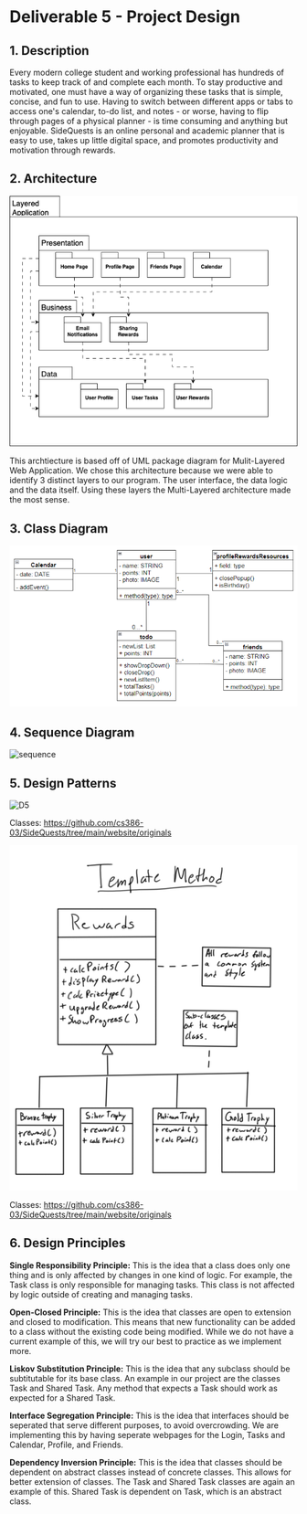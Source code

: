 # Deliverable 5 - Project Design

## 1. Description

Every modern college student and working professional has hundreds of tasks to keep track of and complete each month. To stay productive and motivated, one must have a way of organizing these tasks that is simple, concise, and fun to use. Having to switch between different apps or tabs to access one's calendar, to-do list, and notes - or worse, having to flip through pages of a physical planner - is time consuming and anything but enjoyable. SideQuests is an online personal and academic planner that is easy to use, takes up little digital space, and promotes productivity and motivation through rewards.

## 2. Architecture

![diagram](D5Part2.png)

This archtiecture is based off of UML package diagram for Mulit-Layered Web Application. We chose this architecture because we were able to identify 3 distinct layers to our program. The user interface, the data logic and the data itself. Using these layers the Multi-Layered architecture made the most sense.

## 3. Class Diagram

![diagram](D5ClassDiagram.jpg)

## 4. Sequence Diagram

![sequence](https://user-images.githubusercontent.com/102330088/229657060-06900296-8f1f-479d-8ebe-94fd0a25b796.jpg)

## 5. Design Patterns
![D5](https://user-images.githubusercontent.com/102330088/230231254-a2ebab82-8487-49e7-bd3c-2a5cc424c76d.jpg)

Classes: https://github.com/cs386-03/SideQuests/tree/main/website/originals

![D5](D5_TemplateDesign.jpg)

Classes: https://github.com/cs386-03/SideQuests/tree/main/website/originals

## 6. Design Principles

**Single Responsibility Principle:** This is the idea that a class does only one thing and is only affected by changes in one kind of logic. For example, the Task class is only responsible for managing tasks. This class is not affected by logic outside of creating and managing tasks.

**Open-Closed Principle:** This is the idea that classes are open to extension and closed to modification. This means that new functionality can be added to a class without the existing code being modified. While we do not have a current example of this, we will try our best to practice as we implement more.

**Liskov Substitution Principle:** This is the idea that any subclass should be subtitutable for its base class. An example in our project are the classes Task and Shared Task. Any method that expects a Task should work as expected for a Shared Task.

**Interface Segregation Principle:** This is the idea that interfaces should be seperated that serve different purposes, to avoid overcrowding. We are implementing this by having seperate webpages for the Login, Tasks and Calendar, Profile, and Friends.

**Dependency Inversion Principle:** This is the idea that classes should be dependent on abstract classes instead of concrete classes. This allows for better extension of classes. The Task and Shared Task classes are again an example of this. Shared Task is dependent on Task, which is an abstract class.

